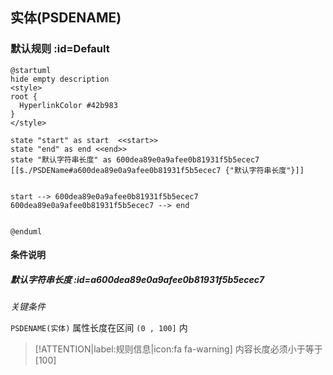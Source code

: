 ## 实体(PSDENAME) <!-- {docsify-ignore-all} -->

   

### 默认规则 :id=Default

```plantuml
@startuml
hide empty description
<style>
root {
  HyperlinkColor #42b983
}
</style>

state "start" as start  <<start>>
state "end" as end <<end>>
state "默认字符串长度" as 600dea89e0a9afee0b81931f5b5ecec7 [[$./PSDEName#a600dea89e0a9afee0b81931f5b5ecec7 {"默认字符串长度"}]]


start --> 600dea89e0a9afee0b81931f5b5ecec7 
600dea89e0a9afee0b81931f5b5ecec7 --> end 


@enduml
```

#### 条件说明

##### 默认字符串长度 :id=a600dea89e0a9afee0b81931f5b5ecec7


*关键条件*


`PSDENAME(实体)` 属性长度在区间 `(0 , 100]` 内

> [!ATTENTION|label:规则信息|icon:fa fa-warning]
> 内容长度必须小于等于[100]







